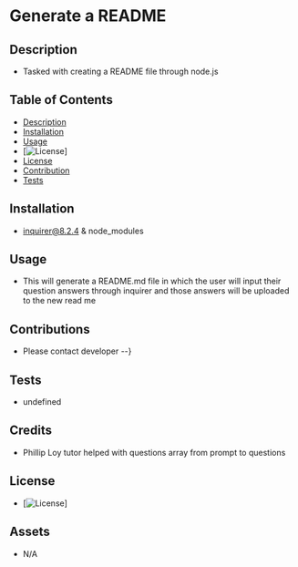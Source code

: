 

  # Generate a README
  ## Description
  * Tasked with creating a README file through node.js

  ## Table of Contents
  * [Description](#description)
  * [Installation](#installation)
  * [Usage](#usage)
  * [![License](https://img.shields.io/badge/License--)]
  * [License](#license)
  * [Contribution](#contribution)
  * [Tests](#tests)

  ## Installation
  * inquirer@8.2.4 & node_modules
  ## Usage
  * This will generate a README.md file in which the user will input their question answers through inquirer and those answers will be   uploaded to the new  read me 
  ## Contributions
  * Please contact developer --}
  ## Tests
  * undefined
  ## Credits
  * Phillip Loy tutor helped with questions array from prompt to questions
  ## License
  * [![License](https://img.shields.io/badge/License--)]
  ## Assets
  * N/A

